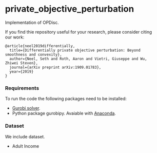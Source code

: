 # private_objective_perturbation

Implementation of OPDisc.

If you find thie repository useful for your research, please consider
citing our work:
```
@article{neel2019differentially,
  title={Differentially private objective perturbation: Beyond smoothness and convexity},
  author={Neel, Seth and Roth, Aaron and Vietri, Giuseppe and Wu, Zhiwei Steven},
  journal={arXiv preprint arXiv:1909.01783},
  year={2019}
}
```

### Requirements
To run the code the following packages need to be installed:
- [Gurobi solver](http://www.gurobi.com/index).
- Python package gurobipy. Avaiable with [Anaconda](http://conda.anaconda.org/gurobi).

### Dataset
We include dataset.
- Adult Income 
